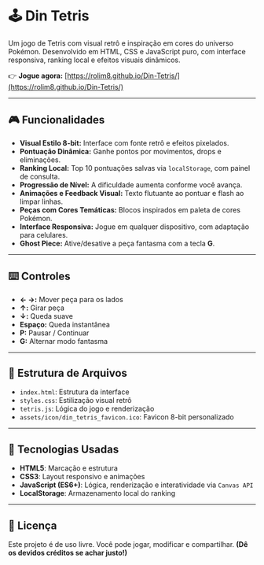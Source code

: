 # 🕹️ Din Tetris

Um jogo de Tetris com visual retrô e inspiração em cores do universo Pokémon. Desenvolvido em HTML, CSS e JavaScript puro, com interface responsiva, ranking local e efeitos visuais dinâmicos.

👉 **Jogue agora:** [https://rolim8.github.io/Din-Tetris/](https://rolim8.github.io/Din-Tetris/)

---

## 🎮 Funcionalidades

* **Visual Estilo 8-bit:** Interface com fonte retrô e efeitos pixelados.
* **Pontuação Dinâmica:** Ganhe pontos por movimentos, drops e eliminações.
* **Ranking Local:** Top 10 pontuações salvas via `localStorage`, com painel de consulta.
* **Progressão de Nível:** A dificuldade aumenta conforme você avança.
* **Animações e Feedback Visual:** Texto flutuante ao pontuar e flash ao limpar linhas.
* **Peças com Cores Temáticas:** Blocos inspirados em paleta de cores Pokémon.
* **Interface Responsiva:** Jogue em qualquer dispositivo, com adaptação para celulares.
* **Ghost Piece:** Ative/desative a peça fantasma com a tecla **G**.

---

## ⌨️ Controles

* **← →:** Mover peça para os lados
* **↑:** Girar peça
* **↓:** Queda suave
* **Espaço:** Queda instantânea
* **P:** Pausar / Continuar
* **G:** Alternar modo fantasma

---

## 📂 Estrutura de Arquivos

* `index.html`: Estrutura da interface
* `styles.css`: Estilização visual retrô
* `tetris.js`: Lógica do jogo e renderização
* `assets/icon/din_tetris_favicon.ico`: Favicon 8-bit personalizado

---

## 🧪 Tecnologias Usadas

* **HTML5**: Marcação e estrutura
* **CSS3**: Layout responsivo e animações
* **JavaScript (ES6+)**: Lógica, renderização e interatividade via `Canvas API`
* **LocalStorage**: Armazenamento local do ranking

---

## 📜 Licença

Este projeto é de uso livre.
Você pode jogar, modificar e compartilhar.
**(Dê os devidos créditos se achar justo!)**

